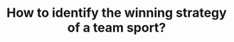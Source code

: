 ---
id: question-024
title: How to identify the winning strategy of a team sport?
theme: sports science
theme-sub-category: performance analysis
application: performance/ game outcome prediction
task-solver-1: analyse playing strategies
data-question-type: descriptive
categorical-ordinal: categorical_ordinal
continuous-count: continuous_count
data-method-1: clustering
data-method-2: classification
data-method-3: Bayesian methods
expert-1: Paul Wu
expert-2: Richi Nayak
reference: https://randerson112358.medium.com/how-the-nba-uses-data-analytics-6eac3c43a096
reference-2: https://medium.com/@haahussain/examples-of-data-science-being-used-in-basketball-d3d0e9697b3
reference-3: https://d3.harvard.edu/platform-digit/submission/how-data-analytics-is-revolutionizing-the-nba/
sports: All team sports
---
